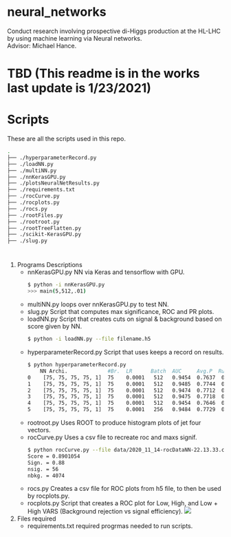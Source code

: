 # neural_networks
Conduct research involving prospective di-Higgs production at the HL-LHC by using machine learning via Neural networks.\
Advisor: Michael Hance.

# TBD (This readme is in the works last update is 1/23/2021)
# Scripts
These are all the scripts used in this repo. 
```bash
.
├── ./hyperparameterRecord.py
├── ./loadNN.py
├── ./multiNN.py
├── ./nnKerasGPU.py
├── ./plotsNeuralNetResults.py
├── ./requirements.txt
├── ./rocCurve.py
├── ./rocplots.py
├── ./rocs.py
├── ./rootFiles.py
├── ./rootroot.py
├── ./rootTreeFlatten.py
├── ./scikit-KerasGPU.py
├── ./slug.py

```
#
1. Programs Descriptions
   - nnKerasGPU.py
     NN via Keras and tensorflow with GPU.
     ```bash
     $ python -i nnKerasGPU.py
     >>> main(5,512,.01) 
     ```
   - multiNN.py
     loops over nnKerasGPU.py to test NN. 
   - slug.py
     Script that computes max significance, ROC and PR plots.
   - loadNN.py
     Script that creates cuts on signal & background based on score given by NN. 
     ```bash
     $ python -i loadNN.py --file filename.h5
     ```
   - hyperparameterRecord.py
     Script that uses keeps a record on results.
     ```bash
     $ python hyperparameterRecord.py
         NN Archi.             #Br.  LR      Batch  AUC     Avg.P  Run Time                ConfusionMatrix [TP FP] [FN TN]       Score  Max Signif  nsig  nbkg
     0    [75, 75, 75, 75, 1]  75    0.0001   512   0.9454  0.7637  0 days 00:12:27.407433  [[752999   8610]\n [ 36923  48468]]  0.870   1.00        98   9640
     1    [75, 75, 75, 75, 1]  75    0.0001   512   0.9485  0.7744  0 days 00:18:14.872631  [[754118   7491]\n [ 37182  48209]]  0.865   1.06        89   7116
     2    [75, 75, 75, 75, 1]  75    0.0001   512   0.9474  0.7712  0 days 00:38:35.970770  [[754821   6788]\n [ 38098  47293]]  0.930   1.04        44   1828
     3    [75, 75, 75, 75, 1]  75    0.0001   512   0.9475  0.7718  0 days 00:55:50.455564  [[755124   6485]\n [ 38431  46960]]  0.890   1.05        90   7444
     4    [75, 75, 75, 75, 1]  75    0.0001   512   0.9454  0.7646  0 days 01:05:58.572270  [[753322   8287]\n [ 36996  48395]]  0.877   0.99        92   8567
     5    [75, 75, 75, 75, 1]  75    0.0001   256   0.9484  0.7729  0 days 00:27:49.218513  [[754273   7336]\n [ 37228  48163]]  0.875   1.02        87   7310
     ```
   - rootroot.py
     Uses ROOT to produce histogram plots of jet four vectors.
   - rocCurve.py
     Uses a csv file to recreate roc and maxs signif.
     ```bash
     $ python rocCurve.py --file data/2020_11_14-rocDataNN-22.13.33.csv
     Score = 0.8901054
     Sign. = 0.88
     nsig. = 56
     nbkg. = 4074
     ```
   - rocs.py
      Creates a csv file for ROC plots from h5 file, to then be used by rocplots.py.
   - rocplots.py
      Script that creates a ROC plot for Low, High, and Low + High VARS (Background rejection vs signal efficiency). 
      ![](https://github.com/JOTELLECHEA/neural_networks/blob/master/Images/modifiedRoc.png)
2. Files required
   - requirements.txt
      required progrmas needed to run scripts. 
<!--2. Programs Parser Variables/ Outputs
  - lepvec_Pt.py
     >`--x=i` where  i = 1-4: ttHH,ttbb,ttH,ttZ.-->
     
 <!-- #   >`--help` brings up help.
  # - chisquare.py
 #    >N/A
  # - MVA.py
  #   >`--branch=i` where i = phase1-4
     
<!-- #    >Output file is `ROC_data_file.csv'.
 #  - RocCurve.py
  #   >`--file=i` where  i = ROC_data_phase1-4.csv.

<!-- #   >Output is tmp and can be save in format that is needed.
#   - add_SF_branches.py
 #    >`--file='****.root'`.
     
<!--   #  >`--help` brings up help.
     
 <!-- #   >Creates new ROOT file as `new_****.root`.-->
  
